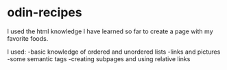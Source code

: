 # odin-recipes

I used the html knowledge I have learned so far to create a page with my favorite foods.

I used:
-basic knowledge of ordered and unordered lists
-links and pictures
-some semantic tags
-creating subpages and using relative links